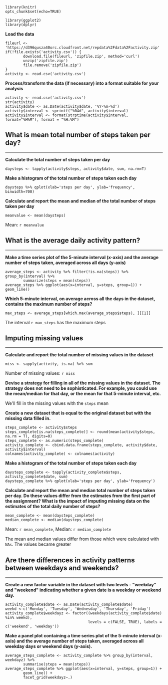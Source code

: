 ```{r}
library(knitr)
opts_chunk$set(echo=TRUE)
```

```{r, echo=TRUE, message=FALSE}
library(ggplot2)
library(dplyr)
```

**Load the data**
```{r, echo=TRUE}
fileurl <- 'https://d396qusza40orc.cloudfront.net/repdata%2Fdata%2Factivity.zip'
if(!file.exists('activity.csv')) {
        download.file(fileurl, 'zipfile.zip', method='curl')
        unzip('zipfile.zip')
        file.remove('zipfile.zip')
}
activity <- read.csv('activity.csv')
```

**Process/transform the data (if necessary) into a format suitable for your analysis**
```{r, echo=TRUE}
activity <- read.csv('activity.csv')
str(activity)
activity$date <- as.Date(activity$date, '%Y-%m-%d')
activity$interval <- sprintf("%04d", activity$interval)
activity$interval <- format(strptime(activity$interval, format="%H%M"), format = "%H:%M")
```

## What is mean total number of steps taken per day?
_____________________________________________________

**Calculate the total number of steps taken per day**
```{r, echo=TRUE}
daysteps <- tapply(activity$steps, activity$date, sum, na.rm=T)
```

**Make a histogram of the total number of steps taken each day**
```{r, echo=TRUE}
daysteps %>% qplot(xlab='steps per day', ylab='frequency', binwidth=700)
```

**Calculate and report the mean and median of the total number of steps taken per day**
```{r, echo=TRUE}
meanvalue <- mean(daysteps)
```
Mean: `r meanvalue`

## What is the average daily activity pattern?
___________________

**Make a time series plot of the 5-minute interval (x-axis) and the average number of steps taken, averaged across all days (y-axis)**
```{r, echo=TRUE}
average_steps <- activity %>% filter(!is.na(steps)) %>% group_by(interval) %>% 
        summarize(steps = mean(steps))
average_steps %>% ggplot(aes(x=interval, y=steps, group=1)) + geom_line()
```

**Which 5-minute interval, on average across all the days in the dataset, contains the maximum number of steps?**
```{r, echo=TRUE}
max_steps <- average_steps[which.max(average_steps$steps), ][[1]]
```
The interval `r max_steps` has the maximum steps

## Imputing missing values
__________________________
**Calculate and report the total number of missing values in the dataset**
```{r, echo=TRUE}
miss <- sapply(activity, is.na) %>% sum
```
Number of missing values: `r miss`

**Devise a strategy for filling in all of the missing values in the dataset. The strategy does not need to be sophisticated. For example, you could use the mean/median for that day, or the mean for that 5-minute interval, etc.**

We'll fill in the missing values with the `steps` mean

**Create a new dataset that is equal to the original dataset but with the missing data filled in.**
```{r, echo=TRUE}
steps_complete <- activity$steps
steps_complete[is.na(steps_complete)] <- round(mean(activity$steps, na.rm = T), digits=0)
steps_complete <- as.numeric(steps_complete)
activity_complete <- cbind.data.frame(steps_complete, activity$date, activity$interval)
colnames(activity_complete) <- colnames(activity)
```

**Make a histogram of the total number of steps taken each day**
```{r, echo=TRUE, message=FALSE}
daysteps_complete <- tapply(activity_complete$steps, activity_complete$date, sum)
daysteps_complete %>% qplot(xlab='steps per day', ylab='frequency')
```

**Calculate and report the mean and median total number of steps taken per day. Do these values differ from the estimates from the first part of the assignment? What is the impact of imputing missing data on the estimates of the total daily number of steps?**
```{r, echo=TRUE}
mean_complete <- mean(daysteps_complete)
median_complete <- median(daysteps_complete)
```
Mean: `r mean_complete`, Median: `r median_complete`

The mean and median values differ from those which were calculated with `NAs`. The values became greater

## Are there differences in activity patterns between weekdays and weekends?
___________________
**Create a new factor variable in the dataset with two levels - "weekday" and "weekend" indicating whether a given date is a weekday or weekend day.**
```{r, echo=TRUE}
activity_complete$date <- as.Date(activity_complete$date)
weekd <-c('Monday', 'Tuesday', 'Wednesday', 'Thursday', 'Friday')
activity_complete$weekdayz <- factor((weekdays(activity_complete$date) %in% weekd),
                                     levels = c(FALSE, TRUE), labels = c('weekend', 'weekday'))
```
**Make a panel plot containing a time series plot of the 5-minute interval (x-axis) and the average number of steps taken, averaged across all weekday days or weekend days (y-axis).**
```{r, echo=TRUE}
average_steps_complete <- activity_complete %>% group_by(interval, weekdayz) %>%
        summarise(steps = mean(steps))
average_steps_complete %>% ggplot(aes(x=interval, y=steps, group=1)) +
        geom_line() + 
        facet_grid(weekdayz~.)
```        


